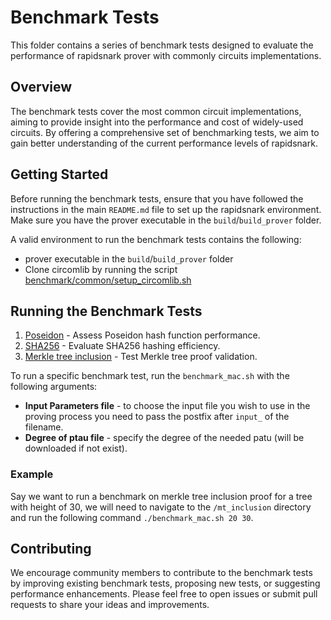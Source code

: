
# Benchmark Tests

This folder contains a series of benchmark tests designed to evaluate the performance of rapidsnark prover with commonly circuits implementations.

## Overview

The benchmark tests cover the most common circuit implementations, aiming to provide insight into the performance and cost of widely-used circuits. By offering a comprehensive set of benchmarking tests, we aim to gain better understanding of the current performance levels of rapidsnark.

## Getting Started

Before running the benchmark tests, ensure that you have followed the instructions in the main `README.md` file to set up the rapidsnark environment. Make sure you have the prover executable in the `build`/`build_prover` folder.

A valid environment to run the benchmark tests contains the following:
 - prover executable in the `build`/`build_prover` folder
 - Clone circomlib by running the script [benchmark/common/setup_circomlib.sh](./common/setup_circomlib.sh)


## Running the Benchmark Tests

1. [Poseidon](./poseidon) - Assess Poseidon hash function performance.
2. [SHA256](./sha256) - Evaluate SHA256 hashing efficiency.
3. [Merkle tree inclusion](./mt_inclusion) - Test Merkle tree proof validation.

To run a specific benchmark test, run the `benchmark_mac.sh` with the following arguments:

 - <strong>Input Parameters file</strong> - to choose the input file you wish to use in the proving process you need to pass the postfix after `input_` of the filename.
 - <strong>Degree of ptau file</strong> - specify the degree of the needed patu (will be downloaded if not exist).

### Example
Say we want to run a benchmark on merkle tree inclusion proof for a tree with height of 30, we will need to navigate to the `/mt_inclusion` directory and run the following command `./benchmark_mac.sh 20 30`.

## Contributing

We encourage community members to contribute to the benchmark tests by improving existing benchmark tests, proposing new tests, or suggesting performance enhancements. Please feel free to open issues or submit pull requests to share your ideas and improvements.
